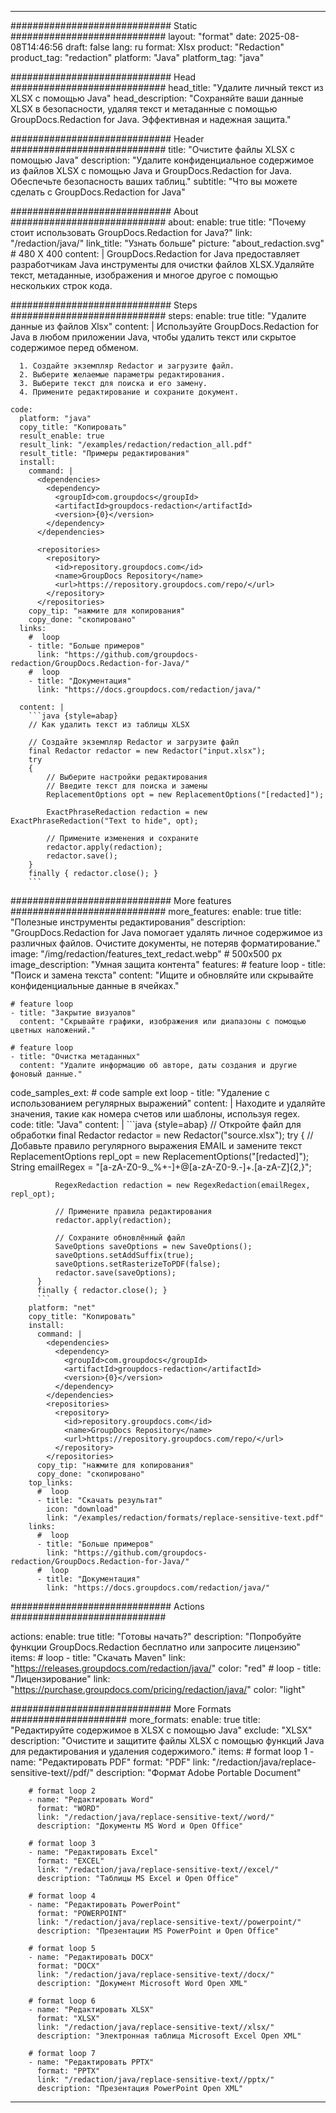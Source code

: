 
---
############################# Static ############################
layout: "format"
date:  2025-08-08T14:46:56
draft: false
lang: ru
format: Xlsx
product: "Redaction"
product_tag: "redaction"
platform: "Java"
platform_tag: "java"

############################# Head ############################
head_title: "Удалите личный текст из XLSX с помощью Java"
head_description: "Сохраняйте ваши данные XLSX в безопасности, удаляя текст и метаданные с помощью GroupDocs.Redaction for Java. Эффективная и надежная защита."

############################# Header ############################
title: "Очистите файлы XLSX с помощью Java" 
description: "Удалите конфиденциальное содержимое из файлов XLSX с помощью Java и GroupDocs.Redaction for Java. Обеспечьте безопасность ваших таблиц."
subtitle: "Что вы можете сделать с GroupDocs.Redaction for Java" 

############################# About ############################
about:
    enable: true
    title: "Почему стоит использовать GroupDocs.Redaction for Java?"
    link: "/redaction/java/"
    link_title: "Узнать больше"
    picture: "about_redaction.svg" # 480 X 400
    content: |
       GroupDocs.Redaction for Java предоставляет разработчикам Java инструменты для очистки файлов XLSX.Удаляйте текст, метаданные, изображения и многое другое с помощью нескольких строк кода.

############################# Steps ############################
steps:
    enable: true
    title: "Удалите данные из файлов Xlsx"
    content: |
      Используйте GroupDocs.Redaction for Java в любом приложении Java, чтобы удалить текст или скрытое содержимое перед обменом.
      
      1. Создайте экземпляр Redactor и загрузите файл.
      2. Выберите желаемые параметры редактирования.
      3. Выберите текст для поиска и его замену.
      4. Примените редактирование и сохраните документ.
   
    code:
      platform: "java"
      copy_title: "Копировать"
      result_enable: true
      result_link: "/examples/redaction/redaction_all.pdf"
      result_title: "Примеры редактирования"
      install:
        command: |
          <dependencies>
            <dependency>
              <groupId>com.groupdocs</groupId>
              <artifactId>groupdocs-redaction</artifactId>
              <version>{0}</version>
            </dependency>
          </dependencies>

          <repositories>
            <repository>
              <id>repository.groupdocs.com</id>
              <name>GroupDocs Repository</name>
              <url>https://repository.groupdocs.com/repo/</url>
            </repository>
          </repositories>
        copy_tip: "нажмите для копирования"
        copy_done: "скопировано"
      links:
        #  loop
        - title: "Больше примеров"
          link: "https://github.com/groupdocs-redaction/GroupDocs.Redaction-for-Java/"
        #  loop
        - title: "Документация"
          link: "https://docs.groupdocs.com/redaction/java/"
          
      content: |
        ```java {style=abap}
        // Как удалить текст из таблицы XLSX

        // Создайте экземпляр Redactor и загрузите файл
        final Redactor redactor = new Redactor("input.xlsx");
        try
        {
            // Выберите настройки редактирования
            // Введите текст для поиска и замены
            ReplacementOptions opt = new ReplacementOptions("[redacted]");
            
            ExactPhraseRedaction redaction = new ExactPhraseRedaction("Text to hide", opt);

            // Примените изменения и сохраните
            redactor.apply(redaction);
            redactor.save();
        }
        finally { redactor.close(); }
        ```            


############################# More features ############################
more_features:
  enable: true
  title: "Полезные инструменты редактирования"
  description: "GroupDocs.Redaction for Java помогает удалять личное содержимое из различных файлов. Очистите документы, не потеряв форматирование."
  image: "/img/redaction/features_text_redact.webp" # 500x500 px
  image_description: "Умная защита контента"
  features:
    # feature loop
    - title: "Поиск и замена текста"
      content: "Ищите и обновляйте или скрывайте конфиденциальные данные в ячейках."

    # feature loop
    - title: "Закрытие визуалов"
      content: "Скрывайте графики, изображения или диапазоны с помощью цветных наложений."

    # feature loop
    - title: "Очистка метаданных"
      content: "Удалите информацию об авторе, даты создания и другие фоновый данные."
      
  code_samples_ext:
    # code sample ext loop
    - title: "Удаление с использованием регулярных выражений"
      content: |
        Находите и удаляйте значения, такие как номера счетов или шаблоны, используя regex.
      code:
        title: "Java"
        content: |
          ```java {style=abap}
          //  Откройте файл для обработки
          final Redactor redactor = new Redactor("source.xlsx");
          try
          {
              // Добавьте правило регулярного выражения EMAIL и замените текст
              ReplacementOptions repl_opt = new ReplacementOptions("[redacted]");
              String emailRegex = "[a-zA-Z0-9._%+-]+@[a-zA-Z0-9.-]+\.[a-zA-Z]{2,}";

              RegexRedaction redaction = new RegexRedaction(emailRegex, repl_opt);
              
              // Примените правила редактирования
              redactor.apply(redaction);

              // Сохраните обновлённый файл
              SaveOptions saveOptions = new SaveOptions();
              saveOptions.setAddSuffix(true);
              saveOptions.setRasterizeToPDF(false);
              redactor.save(saveOptions);
          }
          finally { redactor.close(); }
          ```
        platform: "net"
        copy_title: "Копировать"
        install:
          command: |
            <dependencies>
              <dependency>
                <groupId>com.groupdocs</groupId>
                <artifactId>groupdocs-redaction</artifactId>
                <version>{0}</version>
              </dependency>
            </dependencies>
            <repositories>
              <repository>
                <id>repository.groupdocs.com</id>
                <name>GroupDocs Repository</name>
                <url>https://repository.groupdocs.com/repo/</url>
              </repository>
            </repositories>
          copy_tip: "нажмите для копирования"
          copy_done: "скопировано"
        top_links:
          #  loop
          - title: "Скачать результат"
            icon: "download"
            link: "/examples/redaction/formats/replace-sensitive-text.pdf"
        links:
          #  loop
          - title: "Больше примеров"
            link: "https://github.com/groupdocs-redaction/GroupDocs.Redaction-for-Java/"
          #  loop
          - title: "Документация"
            link: "https://docs.groupdocs.com/redaction/java/"


############################# Actions ############################

actions:
  enable: true
  title: "Готовы начать?"
  description: "Попробуйте функции GroupDocs.Redaction бесплатно или запросите лицензию"
  items:
    #  loop
    - title: "Скачать Maven"
      link: "https://releases.groupdocs.com/redaction/java/"
      color: "red"
        #  loop
    - title: "Лицензирование"
      link: "https://purchase.groupdocs.com/pricing/redaction/java/"
      color: "light"


############################# More Formats #####################
more_formats:
    enable: true
    title: "Редактируйте содержимое в XLSX с помощью Java"
    exclude: "XLSX"
    description: "Очистите и защитите файлы XLSX с помощью функций Java для редактирования и удаления содержимого."
    items: 
        # format loop 1
        - name: "Редактировать PDF"
          format: "PDF"
          link: "/redaction/java/replace-sensitive-text//pdf/"
          description: "Формат Adobe Portable Document"

        # format loop 2
        - name: "Редактировать Word"
          format: "WORD"
          link: "/redaction/java/replace-sensitive-text//word/"
          description: "Документы MS Word и Open Office"
          
        # format loop 3
        - name: "Редактировать Excel"
          format: "EXCEL"
          link: "/redaction/java/replace-sensitive-text//excel/"
          description: "Таблицы MS Excel и Open Office"

        # format loop 4
        - name: "Редактировать PowerPoint"
          format: "POWERPOINT"
          link: "/redaction/java/replace-sensitive-text//powerpoint/"
          description: "Презентации MS PowerPoint и Open Office"

        # format loop 5
        - name: "Редактировать DOCX"
          format: "DOCX"
          link: "/redaction/java/replace-sensitive-text//docx/"
          description: "Документ Microsoft Word Open XML"
          
        # format loop 6
        - name: "Редактировать XLSX"
          format: "XLSX"
          link: "/redaction/java/replace-sensitive-text//xlsx/"
          description: "Электронная таблица Microsoft Excel Open XML"
          
        # format loop 7
        - name: "Редактировать PPTX"
          format: "PPTX"
          link: "/redaction/java/replace-sensitive-text//pptx/"
          description: "Презентация PowerPoint Open XML"


---